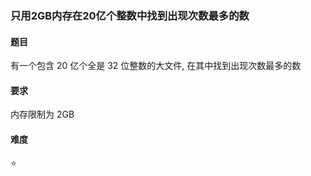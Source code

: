 ### 只用2GB内存在20亿个整数中找到出现次数最多的数

#### 题目
有一个包含 20 亿个全是 32 位整数的大文件, 在其中找到出现次数最多的数

#### 要求
内存限制为 2GB

#### 难度
:star:
